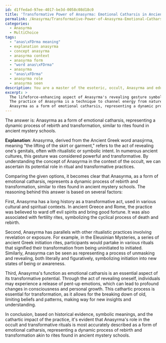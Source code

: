 ```yaml
---
id: d1ffedad-97ee-4017-be3d-0058c08d18c0
title: 'Transformative Power of Anasyrma: Emotional Catharsis in Ancient Mystery Rituals'
permalink: /Anasyrma/Transformative-Power-of-Anasyrma-Emotional-Catharsis-in-Ancient-Mystery-Rituals/
categories:
  - Anasyrma
  - MultiChoice
tags:
  - "anas\xFDrma meaning"
  - explanation anasyrma
  - concept anasyrma
  - anasyrma context
  - anasyrma form
  - "word anas\xFDrma"
  - anasyrma
  - "anas\xFDrma"
  - anasyrma role
  - anasyrma seen
description: You are a master of the esoteric, occult, Anasyrma and education, you have written many textbooks on the subject. Respond to the multiple choice question first with the answer, then, fully explain the context of your rational, reasoning, and chain of thought in coming to the determination you have for that answer. Explain related concepts, formulas, or historical context relevant to this conclusion, giving a lesson on the topic to explain the reasoning afterwards.
excerpt: >
  The lifeforce-enhancing aspect of Anasyrma's revealing gesture symbolizes initiation into esoteric mysteries, akin to the parting of veils.
  The practice of Anasyrma is a technique to channel energy from nature, drawing power from the Earth to facilitate self-transformation.
  Anasyrma as a form of emotional catharsis, representing a dynamic process of rebirth and transformation, similar to rites found in ancient mystery schools.
---
```

The answer is: Anasyrma as a form of emotional catharsis, representing a dynamic process of rebirth and transformation, similar to rites found in ancient mystery schools.

**Explanation**:
Anasyrma, derived from the Ancient Greek word anasýrma, meaning "the lifting of the skirt or garment," refers to the act of revealing one's genitals, often with ritualistic or symbolic intent. In numerous ancient cultures, this gesture was considered powerful and transformative. By understanding the concept of Anasyrma in the context of the occult, we can ascertain its potential role in ritual and transformative practices.

Comparing the given options, it becomes clear that Anasyrma, as a form of emotional catharsis, represents a dynamic process of rebirth and transformation, similar to rites found in ancient mystery schools. The reasoning behind this answer is based on several factors:

First, Anasyrma has a long history as a transformative act, used in various cultural and spiritual contexts. In ancient Greece and Rome, the practice was believed to ward off evil spirits and bring good fortune. It was also associated with fertility rites, symbolizing the cyclical process of death and rebirth.

Second, Anasyrma has parallels with other ritualistic practices involving revelation or exposure. For example, in the Eleusinian Mysteries, a series of ancient Greek initiation rites, participants would partake in various rituals that signified their transformation from being uninitiated to initiated. Similarly, Anasyrma can be seen as representing a process of unmasking and revealing, both literally and figuratively, symbolizing initiation into new states of being or awareness.

Third, Anasyrma's function as emotional catharsis is an essential aspect of its transformative potential. Through the act of revealing oneself, individuals may experience a release of pent-up emotions, which can lead to profound changes in consciousness and personal growth. This cathartic process is essential for transformation, as it allows for the breaking down of old, limiting beliefs and patterns, making way for new insights and understanding.

In conclusion, based on historical evidence, symbolic meanings, and the cathartic impact of the practice, it's evident that Anasyrma's role in the occult and transformative rituals is most accurately described as a form of emotional catharsis, representing a dynamic process of rebirth and transformation akin to rites found in ancient mystery schools.
